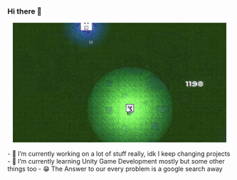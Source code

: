 ### Hi there 👋

<p style="text-align:center;"><img src="Control'nt%20GIF.gif" alt="cool GIF"></p>

<!--
**ShahbaazKhan-TheAwesomeShaz/ShahbaazKhan-TheAwesomeShaz** is a ✨ _special_ ✨ repository because its `README.md` (this file) appears on your GitHub profile.

-->

<p>
- 🔭 I’m currently working on a lot of stuff really, idk I keep changing projects
- 🌱 I’m currently learning Unity Game Development mostly but some other things too
- 😁 The Answer to our every problem is a google search away
</p>


